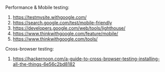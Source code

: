 Performance & Mobile testing:

1. https://testmysite.withgoogle.com/
2. https://search.google.com/test/mobile-friendly
3. https://developers.google.com/web/tools/lighthouse/
4. https://www.thinkwithgoogle.com/feature/mobile/
5. https://www.thinkwithgoogle.com/tools/

Cross-browser testing:

1. https://hackernoon.com/a-guide-to-cross-browser-testing-installing-all-the-things-6e56c2bd8182
